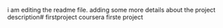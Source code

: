 i am editing the readme file. adding some more details about the project description# firstproject
coursera firste project
